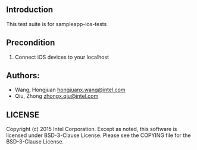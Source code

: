 ## Introduction

This test suite is for sampleapp-ios-tests 

## Precondition

1. Connect iOS devices to your localhost

## Authors:

* Wang, Hongjuan <hongjuanx.wang@intel.com>
* Qiu, Zhong <zhongx.qiu@intel.com>

## LICENSE

Copyright (c) 2015 Intel Corporation.
Except as noted, this software is licensed under BSD-3-Clause License.
Please see the COPYING file for the BSD-3-Clause License.
